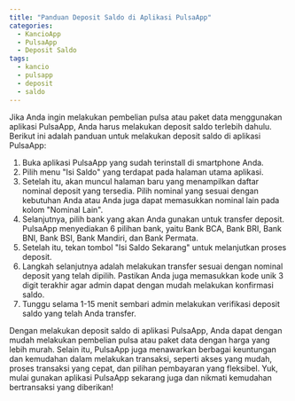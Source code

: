 ```yaml
---
title: "Panduan Deposit Saldo di Aplikasi PulsaApp"
categories:
  - KancioApp
  - PulsaApp
  - Deposit Saldo
tags:
  - kancio
  - pulsapp
  - deposit
  - saldo
---
```


Jika Anda ingin melakukan pembelian pulsa atau paket data menggunakan aplikasi PulsaApp, Anda harus melakukan deposit saldo terlebih dahulu. Berikut ini adalah panduan untuk melakukan deposit saldo di aplikasi PulsaApp:

1. Buka aplikasi PulsaApp yang sudah terinstall di smartphone Anda.
2. Pilih menu "Isi Saldo" yang terdapat pada halaman utama aplikasi.
3. Setelah itu, akan muncul halaman baru yang menampilkan daftar nominal deposit yang tersedia. Pilih nominal yang sesuai dengan kebutuhan Anda atau Anda juga dapat memasukkan nominal lain pada kolom "Nominal Lain".
4. Selanjutnya, pilih bank yang akan Anda gunakan untuk transfer deposit. PulsaApp menyediakan 6 pilihan bank, yaitu Bank BCA, Bank BRI, Bank BNI, Bank BSI, Bank Mandiri, dan Bank Permata.
5. Setelah itu, tekan tombol "Isi Saldo Sekarang" untuk melanjutkan proses deposit.
6. Langkah selanjutnya adalah melakukan transfer sesuai dengan nominal deposit yang telah dipilih. Pastikan Anda juga memasukkan kode unik 3 digit terakhir agar admin dapat dengan mudah melakukan konfirmasi saldo.
7. Tunggu selama 1-15 menit sembari admin melakukan verifikasi deposit saldo yang telah Anda transfer.

Dengan melakukan deposit saldo di aplikasi PulsaApp, Anda dapat dengan mudah melakukan pembelian pulsa atau paket data dengan harga yang lebih murah. Selain itu, PulsaApp juga menawarkan berbagai keuntungan dan kemudahan dalam melakukan transaksi, seperti akses yang mudah, proses transaksi yang cepat, dan pilihan pembayaran yang fleksibel. Yuk, mulai gunakan aplikasi PulsaApp sekarang juga dan nikmati kemudahan bertransaksi yang diberikan!
